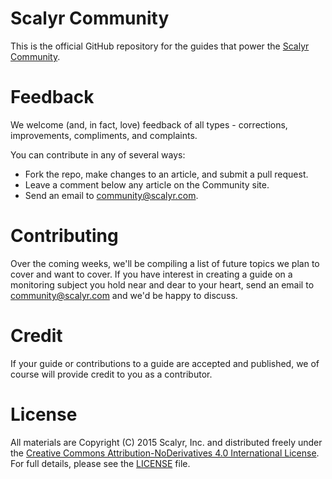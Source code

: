 # Scalyr Community

This is the official GitHub repository for the guides that power the [Scalyr Community](http://www.scalyr.com/community/).

# Feedback

We welcome (and, in fact, love) feedback of all types - corrections, improvements, compliments, and complaints.  

You can contribute in any of several ways:

  * Fork the repo, make changes to an article, and submit a pull request.
  * Leave a comment below any article on the Community site.
  * Send an email to community@scalyr.com.

# Contributing

Over the coming weeks, we'll be compiling a list of future topics we plan to cover and want to cover.  If you have interest in creating a guide on a monitoring subject you hold near and dear to your heart, send an email to community@scalyr.com and we'd be happy to discuss.

# Credit

If your guide or contributions to a guide are accepted and published, we of course will provide credit to you as a contributor.

# License

All materials are Copyright (C) 2015 Scalyr, Inc. and distributed freely under the [Creative Commons Attribution-NoDerivatives 4.0 International License](http://creativecommons.org/licenses/by-nd/4.0/).  For full details, please see the [LICENSE](LICENSE.md) file.